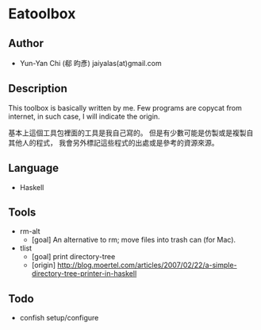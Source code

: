 # Eatoolbox

## Author

  * Yun-Yan Chi (郗 昀彥) jaiyalas(at)gmail.com

## Description
 
  This toolbox is basically written by me. 
  Few programs are copycat from internet, 
  in such case, I will indicate the origin.

  基本上這個工具包裡面的工具是我自己寫的。
  但是有少數可能是仿製或是複製自其他人的程式，
  我會另外標記這些程式的出處或是參考的資源來源。

## Language

  * Haskell

## Tools
  
  * rm-alt
    - [goal] An alternative to rm; move files into trash can (for Mac). 
  * tlist
    - [goal] print directory-tree
    - [origin] <http://blog.moertel.com/articles/2007/02/22/a-simple-directory-tree-printer-in-haskell>  

## Todo

  * confish setup/configure


